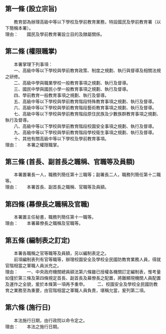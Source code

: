 第一條 (設立宗旨)
-----------------
　　教育部為辦理高級中等以下學校及學前教育業務，特設國民及學前教育署（以下簡稱本署）。  
理由：　　國民及學前教育署設立目的及隸屬關係。

第二條 (權限職掌)
-----------------
　　本署掌理下列事項：  
　　一、高級中等以下學校與學前教育政策、制度之規劃、執行與督導及相關法規之研修。  
　　二、高級中學與職業學校一般教育事項之規劃、執行及督導。  
　　三、國民中學與國民小學一般教育事項之規劃、執行及督導。  
　　四、學前教育一般教育事項之規劃、執行及督導。  
　　五、高級中等以下學校與學前教育階段特殊教育事項之規劃、執行及督導。  
　　六、高級中等以下學校與學前教育階段藝術教育事項之規劃、執行及督導。  
　　七、高級中等以下學校與學前教育階段原住民族及少數族群教育事項之規劃、執行及督導。  
　　八、高級中等以下學校與學前教育階段校園安全事項之規劃、執行及督導。  
　　九、高級中等以下學校與學前教育階段學校衛生事項之規劃、執行及督導。  
　　十、其他有關高級中等以下學校及學前教育事項。  
理由：　　本署之權限職掌。

第三條 (首長、副首長之職稱、官職等及員額)
-----------------------------------------
　　本署置署長一人，職務列簡任第十三職等；副署長二人，職務列簡任第十二職等。  
理由：　　本署首長、副首長之職稱、官職等及員額。

第四條 (幕僚長之職稱及官職)
---------------------------
　　本署置主任秘書，職務列簡任第十一職等。  
理由：　　本署幕僚長之職稱及官職等。

第五條 (編制表之訂定)
---------------------
　　本署各職稱之官等職等及員額，另以編制表定之。  
　　前項編制表列有官等職等，辦理校園安全及學校全民國防教育業務人員，得就官階相當之軍職人員派充之。  
理由：　　一、中央政府機關總員額法第六條雖已授權各機關訂定編制表，惟考量如僅於第三條及第四條規定首長、副首長及幕僚長之配置，將難顯現機關人員配置及運作之全貌，爰於本條第一項再予重申。
　　二、校園安全及學校全民國防教育之業務至為重要，由官階相當之軍職人員負責，堪稱允當，爰列第二項。

第六條 (施行日)
---------------
　　本法施行日期，由行政院以命令定之。  
理由：　　本法之施行日期。